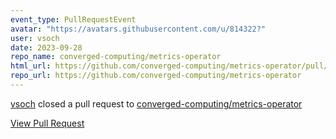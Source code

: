 ```yaml
---
event_type: PullRequestEvent
avatar: "https://avatars.githubusercontent.com/u/814322?"
user: vsoch
date: 2023-09-28
repo_name: converged-computing/metrics-operator
html_url: https://github.com/converged-computing/metrics-operator/pull/62
repo_url: https://github.com/converged-computing/metrics-operator
---
```


<a href='https://github.com/vsoch' target='_blank'>vsoch</a> closed a pull request to <a href='https://github.com/converged-computing/metrics-operator' target='_blank'>converged-computing/metrics-operator</a>

<a href='https://github.com/converged-computing/metrics-operator/pull/62' target='_blank'>View Pull Request</a>